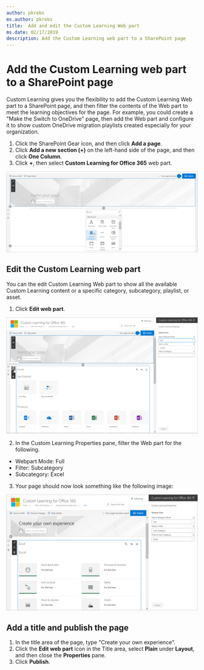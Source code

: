 ```yaml
---
author: pkrebs
ms.author: pkrebs
title:  Add and edit the Custom Learning Web part
ms.date: 02/17/2019
description: Add the Custom Learning web part to a SharePoint page
---
```


# Add the Custom Learning web part to a SharePoint page

Custom Learning gives you the flexibility to add the Custom Learning Web part to a SharePoint page, and then filter the contents of the Web part to meet the learning objectives for the page. For example, you could create a "Make the Switch to OneDrive" page, then add the Web part and configure it to show custom OneDrive migration playlists created especially for your organization.

1.	Click the SharePoint Gear icon, and then click **Add a page**.
2.	Click **Add a new section (+)** on the left-hand side of the page, and then click **One Column**.
3.	Click **+**, then select **Custom Learning for Office 365** web part. 

![cg-webpartadd.png](media/cg-webpartadd.png)

## Edit the Custom Learning web part
You can the edit Custom Learning Web part to show all the available Custom Learning content or a specific category, subcategory, playlist, or asset. 

1.	Click **Edit web part**.

![cg-webpartedit.png](media/cg-webpartedit.png)

2. In the Custom Learning Properties pane, filter the Web part for the following. 

- Webpart Mode: Full
- Filter: Subcategory
- Subcategory: Excel

3. Your page should now look something like the following image: 

![cg-webpartfilter.png](media/cg-webpartfilter.png)

## Add a title and publish the page
1. In the title area of the page, type "Create your own experience".
2. Click the **Edit web part** icon in the Title area, select **Plain** under **Layout**, and then close the **Properties** pane.
3. Click **Publish**.
